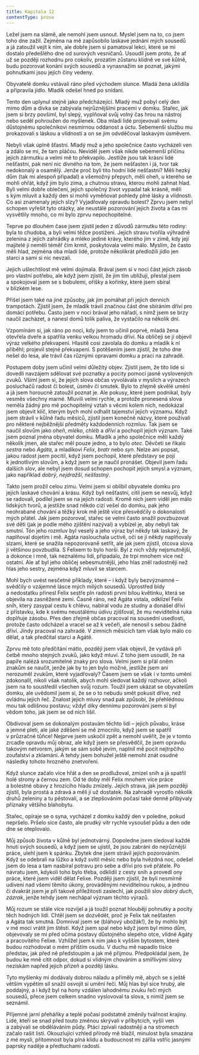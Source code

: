 ```yaml
---
title: Kapitola 12
contentType: prose
---
```


<section>

Ležel jsem na slámě, ale nemohl jsem usnout. Myslel jsem na to, co jsem toho dne zažil. Zejména na mě zapůsobilo laskavé jednání mých sousedů a já zatoužil vejít k nim, ale dobře jsem si pamatoval lekci, které se mi dostalo předešlého dne od surových vesničanů. Usoudil jsem proto, že ať už se později rozhodnu pro cokoliv, prozatím zůstanu klidně ve své kůlně, budu pozorovat konání svých sousedů a vynasnažím se poznat, jakými pohnutkami jsou jejich činy vedeny.

Obyvatelé domku vstávali ráno před východem slunce. Mladá žena uklidila a připravila jídlo. Mladík odešel hned po snídani.

Tento den uplynul stejně jako předcházející. Mladý muž pobyl celý den mimo dům a dívka se zabývala nejrůznějšími pracemi v domku. Stařec, jak jsem si brzy povšiml, byl slepý, vyplňoval svůj volný čas hrou na nástroj nebo seděl pohroužen do myšlenek. Oba mladí lidé projevovali svému důstojnému společníkovi nesmírnou oddanost a úctu. Sebemenší službu mu prokazovali s láskou a vlídností a on se jim odvděčoval laskavým úsměvem.

Nebyli však úplně šťastni. Mladý muž a jeho společnice často vycházeli ven a zdálo se mi, že tam pláčou. Neviděl jsem však nikde sebemenší příčinu jejich zármutku a velmi mě to překvapilo. Jestliže jsou tak krásní lidé nešťastni, pak není nic divného na tom, že jsem nešťasten i já, tvor tak nedokonalý a osamělý. Jenže proč byli tito hodní lidé nešťastni? Měli hezký dům (tak mi alespoň připadal) a všemožný přepych, měli oheň, u kterého se mohli ohřát, když jim bylo zima, a chutnou stravu, kterou mohli zahnat hlad. Byli velmi dobře oblečeni, jejich společný život vypadal tak krásně, měli s kým mluvit a každý den si mohli vyměňovat pohledy plné lásky a vlídnosti. Co asi znamenaly jejich slzy? Vyjadřovaly opravdu bolest? Zprvu jsem nebyl schopen vyřešit tyto otázky, ale neustálé pozorování jejich života a čas mi vysvětlily mnoho, co mi bylo zprvu nepochopitelné.

Teprve po dlouhém čase jsem zjistil jeden z důvodů zármutku této rodiny: byla to chudoba, a byli velmi těžce postiženi. Jejich stravu tvořila výhradně zelenina z jejich zahrádky a mléko jediné krávy, kterého jim v zimě, kdy její majitelé ji neměli téměř čím krmit, poskytovala velmi málo. Myslím, že často měli hlad, zejména oba mladí lidé, protože několikrát předložili jídlo jen starci a sami si nic nevzali.

Jejich ušlechtilost mě velmi dojímala. Brával jsem si v noci část jejich zásob pro vlastní potřebu, ale když jsem zjistil, že jim tím ubližuji, přestal jsem a spokojoval jsem se s bobulemi, oříšky a kořínky, které jsem sbíral v blízkém lese.

Přišel jsem také na jiné způsoby, jak jim pomáhat při jejich den­ních trampotách. Zjistil jsem, že mladík trávil značnou část dne sbíráním dříví pro domácí potřebu. Často jsem v noci brával jeho nářadí, s nímž jsem se brzy naučil zacházet, a nanesl domů tolik paliva, že vystačilo na několik dní.

Vzpomínám si, jak ráno po noci, kdy jsem to učinil poprvé, mladá žena otevřela dveře a spatřila venku velkou hromadu dříví. Na obličeji se jí objevil výraz velkého překvapení. Hlasitě cosi zavolala do domku a mladík k ní přiběhl; projevil stejné překvapení. S potěšením jsem zjistil, že toho dne nešel do lesa, ale trávil čas různými opravami domku a prací na zahradě.

Postupem doby jsem učinil velmi důležitý objev. Zjistil jsem, že tito lidé si dovedli navzájem sdělovat své poznatky a pocity pomocí jasně vyslovených zvuků. Všiml jsem si, že jejich slova občas vyvolávala v myslích a výrazech posluchačů radost či bolest, úsměv či smutek. Bylo to zřejmě skvělé umění a já jsem horoucně zatoužil poznat je. Ale pokusy, které jsem podnikal, byly vesměs všechny marné. Mluvili velmi rychle, a protože pronesená slova neměla žádný pro mě pochopitelný vztah s věcmi kolem nich, nedokázal jsem objevit klíč, kterým bych mohl odhalit tajemství jejich významu. Když jsem strávil v kůlně řadu měsíců, zjistil jsem konečně názvy, které používali pro některé nejběžnější předměty každodenních rozmluv. Tak jsem se naučil slovům jako _oheň_, _mléko_, _chléb_ a _dříví_ a pochopil jejich význam. Také jsem poznal jména obyvatel domku. Mladík a jeho společnice měli každý několik jmen, ale stařec měl pouze jedno, a to bylo _otec_. Děvčeti se říkalo _sestra_ nebo _Agáta_, a mladíkovi _Felix_, _bratr_ nebo _syn_. Nelze ani popsat, jakou radost jsem pocítil, když jsem pochopil, které představy se pojí k jednotlivým slovům, a když jsem se je naučil pronášet. Objevil jsem řadu dalších slov, ale nebyl jsem dosud schopen pochopit jejich smysl a význam, jako například _dobrý_, _nejdražší_, _nešťastný_.

Takto jsem prožil celou zimu. Velmi jsem si oblíbil obyvatele domku pro jejich laskavé chování a krásu. Když byli nešťastni, cítil jsem se nesvůj, když se radovali, podílel jsem se na jejich radosti. Kromě nich jsem viděl jen málo lidských tvorů, a jestliže snad někdo cizí vešel do domku, pak jeho neohrabané chování a těžký krok mě ještě více přesvědčily o dokonalosti mých přátel. Jak jsem pozoroval, stařec se velmi často snažil povzbuzovat své děti (jak je podle mého zjištění nazýval) a vybízel je, aby nebyli tak smutní. Tón jeho rozmluv byl veselý a jeho výraz byl někdy tak laskavý, že naplňoval dojetím i mě. Agáta naslouchala uctivě, oči se jí někdy naplňovaly slzami, které se snažila nepozorovaně setřít, ale jak jsem zjistil, otcova slova ji většinou povzbudila. S Felixem to bylo horší. Byl z nich vždy nejsmutnější, a dokonce i mně, tak neznalému lidí, připadalo, že trpí mnohem více než ostatní. Ale ať byl jeho obličej sebesmutnější, jeho hlas zněl radostněji než hlas jeho sestry, zejména když mluvil se starcem.

Mohl bych uvést nesčetné příklady, které – i když byly bezvýznamné – svědčily o vzájemné lásce mých milých sousedů. Upro­střed bídy a nedostatku přinesl Felix sestře pln radosti první bílou květinku, která se objevila na zasněžené zemi. Časně ráno, než Agáta vstala, odklízel Felix sníh, který zasypal cestu k chlévu, nabíral vodu ze studny a donášel dříví z přístavku, kde k svému neustálému údivu zjišťoval, že mu neviditelná ruka doplňuje zásobu. Přes den zřejmě občas pracoval na sousední usedlosti, protože často odcházel a vracel se až k večeři, ale nenosil s sebou žádné dříví. Jindy pracoval na zahradě. V zimních měsících tam však bylo málo co dělat, a tak předčítal starci a Agátě.

Zprvu mě toto předčítání mátlo, později jsem však objevil, že vydává při četbě mnoho stejných zvuků, jako když mluví. Z toho jsem usoudil, že na papíře nalézá srozumitelné znaky pro slova. Velmi jsem si přál oněm znakům se naučit, jenže jak by to jen bylo možné, jestliže jsem ani nerozuměl zvukům, které vyjadřovaly? Časem jsem se však i v tomto umění zdokonalil, nikoli však natolik, abych mohl sledovat každý rozhovor, ačkoli jsem na to soustředil všechen svůj rozum. Toužil jsem ukázat se obyvatelům domku, ale uvědomil jsem si, že se o to nebudu smět pokusit dříve, než ovládnu jejich řeč. Znalost jejich mluvy snad pak způsobí, že přehlédnou mou tak odlišnou postavu; vždyť díky dennímu pozorování jsem si byl vědom toho, jak jsem se od nich lišil.

Obdivoval jsem se dokonalým postavám těchto lidí – jejich půvabu, kráse a jemné pleti, ale jaké zděšení se mě zmocnilo, když jsem se spatřil v průzračné tůňce! Nejprve jsem uskočil zpět a nemohl uvěřit, že je v tomto zrcadle opravdu můj obraz, ale když jsem se přesvědčil, že jsem opravdu takovým netvorem, jakým se sám sobě jevím, naplnil mě pocit nejtrpčího zoufalství a zklamání. A tehdy jsem bohužel ještě nemohl znát osudné následky tohoto hrozného znetvoření.

Když slunce začalo více hřát a den se prodlužoval, zmizel sníh a já spatřil holé stromy a černou zem. Od té doby měl Felix mnohem více práce a bolestné obavy z hrozícího hladu zmizely. Jejich strava, jak jsem později zjistil, byla prostá a zdravá a měli jí už dostatek. Na zahradě vyrostlo několik druhů zeleniny a tu pěstovali, a se zlepšováním počasí také denně přibývaly příznaky většího blahobytu.

Stařec, opíraje se o syna, vycházel z domku každý den v poledne, pokud nepršelo. Pršelo sice často, ale prudký vítr rychle vysoušel půdu a den ode dne se oteplovalo.

Můj způsob života v kůlně byl jednotvárný. Dopoledne jsem sledoval každé hnutí svých sousedů, a když jsem se ujistil, že jsou zabráni do nejrůznější práce, ulehl jsem k spánku. Zbytek dne jsem strávil jejich pozorováním. Když se odebrali na lůžko a když svítil měsíc nebo byla hvězdná noc, odešel jsem do lesa a tam nasbíral potravu pro sebe a dříví pro své přátele. Po návratu jsem, kdykoli toho bylo třeba, odklidil z cesty sníh a provedl ony práce, které jsem viděl dělat Felixe. Později jsem zjistil, že byli nesmírně udiveni nad všemi těmito úkony, prováděnými neviditelnou rukou, a jednou či dvakrát jsem je při takové příležitosti zaslechl, jak použili slov _dobrý duch_, _zázrak_, jenže tehdy jsem nechápal význam těchto výrazů.

Můj rozum se stále více rozvíjel a já toužil poznat hlouběji pohnutky a pocity těch hodných lidí. Chtěl jsem se dozvědět, proč je Felix tak nešťasten a Agáta tak smutná. Domníval jsem se (bláhový ubožák!), že by mohlo být v mé moci vrátit jim štěstí. Když jsem spal nebo když jsem byl mimo dům, objevovaly se mi před očima postavy důstojného slepého otce, vlídné Agáty a pracovitého Felixe. Vzhlížel jsem k nim jako k vyšším bytostem, které budou rozhodovat o mém příštím osudu. V duchu mě napadlo tisíce představ, jak před ně předstoupím a jak mě přijmou. Předpokládal jsem, že budou ke mně cítit odpor, dokud si vlídným chováním a smířlivými slovy nezískám napřed jejich přízeň a později lásku.

Tyto myšlenky mi dodávaly dobrou náladu a přiměly mě, abych se s ještě větším vypětím sil snažil osvojit si umění řeči. Můj hlas byl sice hrubý, ale poddajný, a i když byl na hony vzdálen lahodnému zvuku řeči mých sousedů, přece jsem celkem snadno vyslovoval ta slova, s nimiž jsem se seznámil.

Příjemné jarní přeháňky a teplé počasí podstatně změnily tvářnost krajiny. Lidé, kteří se snad před touto změnou skrývali v příbytcích, vyšli ven a zabývali se obděláváním půdy. Ptáci zpívali radostněji a na stromech začalo rašit listí. Okouzlující vzhled přírody mě blažil, minulost byla smazána z mé mysli, přítomnost byla plná klidu a budoucnost mi zářila vstříc jasnými paprsky naděje a předtuchami radostí.

</section>
